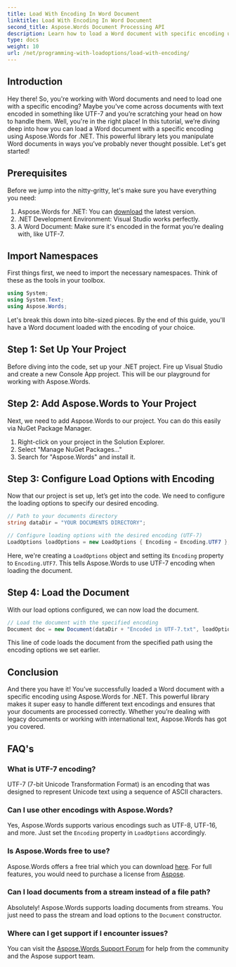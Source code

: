 ```yaml
---
title: Load With Encoding In Word Document
linktitle: Load With Encoding In Word Document
second_title: Aspose.Words Document Processing API
description: Learn how to load a Word document with specific encoding using Aspose.Words for .NET. Step-by-step guide with detailed explanations.
type: docs
weight: 10
url: /net/programming-with-loadoptions/load-with-encoding/
---
```

## Introduction

Hey there! So, you're working with Word documents and need to load one with a specific encoding? Maybe you've come across documents with text encoded in something like UTF-7 and you’re scratching your head on how to handle them. Well, you're in the right place! In this tutorial, we’re diving deep into how you can load a Word document with a specific encoding using Aspose.Words for .NET. This powerful library lets you manipulate Word documents in ways you’ve probably never thought possible. Let's get started!

## Prerequisites

Before we jump into the nitty-gritty, let's make sure you have everything you need:

1. Aspose.Words for .NET: You can [download](https://releases.aspose.com/words/net/) the latest version.
2. .NET Development Environment: Visual Studio works perfectly.
3. A Word Document: Make sure it's encoded in the format you’re dealing with, like UTF-7.

## Import Namespaces

First things first, we need to import the necessary namespaces. Think of these as the tools in your toolbox.

```csharp
using System;
using System.Text;
using Aspose.Words;
```

Let's break this down into bite-sized pieces. By the end of this guide, you'll have a Word document loaded with the encoding of your choice.

## Step 1: Set Up Your Project

Before diving into the code, set up your .NET project. Fire up Visual Studio and create a new Console App project. This will be our playground for working with Aspose.Words.

## Step 2: Add Aspose.Words to Your Project

Next, we need to add Aspose.Words to our project. You can do this easily via NuGet Package Manager.

1. Right-click on your project in the Solution Explorer.
2. Select "Manage NuGet Packages..."
3. Search for "Aspose.Words" and install it.

## Step 3: Configure Load Options with Encoding

Now that our project is set up, let’s get into the code. We need to configure the loading options to specify our desired encoding.

```csharp
// Path to your documents directory
string dataDir = "YOUR DOCUMENTS DIRECTORY";

// Configure loading options with the desired encoding (UTF-7)
LoadOptions loadOptions = new LoadOptions { Encoding = Encoding.UTF7 };
```

Here, we're creating a `LoadOptions` object and setting its `Encoding` property to `Encoding.UTF7`. This tells Aspose.Words to use UTF-7 encoding when loading the document.

## Step 4: Load the Document

With our load options configured, we can now load the document.

```csharp
// Load the document with the specified encoding
Document doc = new Document(dataDir + "Encoded in UTF-7.txt", loadOptions);
```

This line of code loads the document from the specified path using the encoding options we set earlier.

## Conclusion

And there you have it! You’ve successfully loaded a Word document with a specific encoding using Aspose.Words for .NET. This powerful library makes it super easy to handle different text encodings and ensures that your documents are processed correctly. Whether you’re dealing with legacy documents or working with international text, Aspose.Words has got you covered.

## FAQ's

### What is UTF-7 encoding?
UTF-7 (7-bit Unicode Transformation Format) is an encoding that was designed to represent Unicode text using a sequence of ASCII characters.

### Can I use other encodings with Aspose.Words?
Yes, Aspose.Words supports various encodings such as UTF-8, UTF-16, and more. Just set the `Encoding` property in `LoadOptions` accordingly.

### Is Aspose.Words free to use?
Aspose.Words offers a free trial which you can download [here](https://releases.aspose.com/). For full features, you would need to purchase a license from [Aspose](https://purchase.aspose.com/buy).

### Can I load documents from a stream instead of a file path?
Absolutely! Aspose.Words supports loading documents from streams. You just need to pass the stream and load options to the `Document` constructor.

### Where can I get support if I encounter issues?
You can visit the [Aspose.Words Support Forum](https://forum.aspose.com/c/words/8) for help from the community and the Aspose support team.

